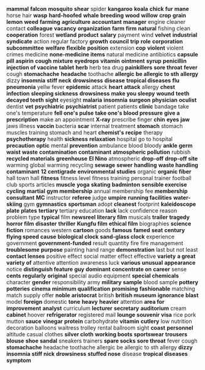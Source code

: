 **mammal**
**falcon**
**mosquito**
**shear**
spider
**kangaroo**
**koala**
**chick**
**fur**
**mane**
horse hair
**wasp**
**hard-hoofed**
**whale**
**breeding**
**wood**
**willow**
**crop**
**grain**
**lemon**
**weed**
**farming**
**agriculture**
**accountant**
**manager**
engine
cleaner
contact
**colleague**
**vacancy**
**organization**
**farm**
**firm**
**natural**
fishing
clean
**cooperation**
forest
**wetland**
**product**
**salary**
payment
wind
**velvet**
**industrial**
**syndicate**
action
regular
factory
**growth**
**council**
**trip**
**role**
**corporation**
**subcommittee**
**welfare**
**flexible**
**position**
extension
**cop**
**violent**
violent crimes
medicine
**none-medicine items**
natural medicine
antibiotics
**capsule**
**pill**
**aspirin**
**cough mixture**
**eyedrops**
**vitamin**
**ointment**
**syrup**
**penicillin**
**injection of vaccine**
**tablet**
**herb**
herb tea
drug
**painkillers**
**sore throat**
**fever**
cough
**stomachache**
**headache**
toothache
**allergic**
**be allergic to sth**
**allergy**
dizzy
**insomnia**
**stiff neck**
**drowsiness**
**disease**
**tropical diseases**
**flu**
**pneumonia**
yellw fever
**epidemic**
attack
**heart attack**
allergy
**chest infection**
**sleeping sickness**
**drowsiness**
**make you sleepy**
**wound**
**teeth**
**decayed teeth**
**sight**
eyesight
**malaria**
**insomnia**
**surgeon**
**physician**
**oculist**
dentist
**vet**
**psychiatric**
**psychiatrist**
patient
patients
**clinic**
bandage
take one's temperature
**fell one's pulse**
**take one's blood pressure**
**give a prescription**
make an appointment
**X-ray**
prescribe
finger
**chin**
**eyes**
**jaw**
jaws
illness
**vaccin**
bacteria
**scar**
internal
treatment
**stomach**
stomach muscles training
stomach and heart
**chemist's**
**recipe**
therapy
**psychotherapy**
health
**sickness**
**relaxation**
hospital
go to hospital
**precaution**
**optic**
mental
**prevention**
ambulance
blood
bloody
**ankle**
**germ**
**waist**
**waste**
**contamination**
**contaminant**
**atmospheric pollution**
rubbish
**recycled materials**
**greenhouse**
**EI Nino**
atmospheric
**drop-off**
**drop-off site**
warming
global warming
recycling
**sewage**
**sewer**
**handling**
**waste handling**
**contaminant**
**12 centigrade**
**environmental studies**
organic
**organic fiber**
hall
town hall
**fitness**
fitness level
fitness training
personal trainer
football club
sports articles
**muscle**
**yoga**
**skating**
**badminton**
**sensible exercise**
**cycling**
**martial**
**gym membership**
annual membership fee
**membership consultant**
**MC**
instructor
**referee**
judge
**umpire**
**running facilities**
**water-skiing**
gym
**gymnastics**
**sportsman**
adopt
**cleanest**
footprint
**kaleidoscope**
**plate**
**plates**
**tertiary**
tertiary education
**lack**
lack confidence
reason
problem
type
**typical**
film
**newsreel**
**literary film**
musicals
**trailer**
**tragedy**
**horror film**
**disaster**
**thriller**
**Kungfu film**
**ethical film**
biographies
**science fiction**
romances
western
**cartoon**
goods
**famous**
**famed**
**seat**
**century**
**flying speed**
**cause**
**biological clock**
**sand-glass clock**
experience
government
**government-funded**
result
quantity
fire
fire management
**troublesome**
**purpose**
painting
hand
range
**demonstration**
last but not least
**contact lenses**
positive effect
social matter effect
effective
**variety**
**a great variety of**
attentive
attention
awareness
luck
**various**
**unusual**
**appearance**
notice
**distinguish feature**
**guy**
**dominant**
**concentrate on**
**career**
sense
**cents**
**regularly**
**original**
special audio equipment
**special chemicals**
character
**gender**
responsibility
army
**military**
**sample**
blood sample
**pottery**
**potteries**
**cinema**
**minimum qualification**
**promising**
**fashionable**
matching
match
supply
offer
**noble**
**aristocrat**
british
**british museum**
**ignorance**
**blast**
model
**foreign**
domestic
**tone**
**heavy**
**heavier**
attention
**area for improvement**
**analyst**
curriculum
**lecturer**
**secretary**
**auditorium**
cream
**cabinet**
hoover
**refrigerator**
registered mail
**lounge**
**souvenir**
**visa**
rice
pork
mutton
**sauce**
**vinegar**
**protein**
carbohydrate
**vitamin**
**cutlery**
low nutrition
decoration balloons
waitress
trolley
rental
ballroom
sight
**coast**
**personnel**
altitude
casual clothes
**silver cloth**
**working boots**
**sportswear**
**trousers**
**blouse**
**shoe**
**sandal**
sneakers
trainers
**spare socks**
**sore throat**
fever
cough
**stomachache**
headache
toothache
allergic
be allergic to sth
allergy
**dizzy**
**insomnia**
**stiff nick**
**drowsiness**
**stuffed nose**
disease
**tropical diseases**
**symptom**
